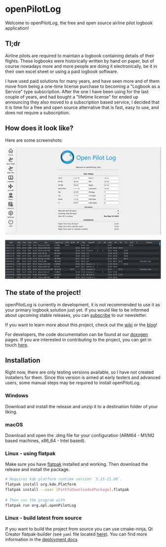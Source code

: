# openPilotLog

Welcome to openPilotLog, the free and open source airline pilot logbook application!

## Tl;dr

Airline pilots are required to maintain a logbook containing details of their flights. These logbooks were historically written by hand on paper, but of course nowadays more and more people are doing it electronically, be it in their own excel sheet or using a paid logbook software.

I have used paid solutions for many years, and have seen more and of them move from being a one-time license purchase to becoming a "Logbook as a Service" type subscription. After the one I have been using for the last couple of years, and had bought a "lifetime license" for ended up announcing they also moved to a subscription based service, I decided that it is time for a free and open source alternative that is fast, easy to use, and does not require a subscription.

## How does it look like?

Here are some screenshots:

![Alt Screenshot 1](assets/screenshots/screenshot1.png)

![Alt Screenshot 2](assets/screenshots/screenshot3.png)

## The state of the project!

openPilotLog is currently in development, it is not recommended to use it as your primary logbook solution just yet. If you would like to be informed about upcoming stable releases, you can [subscribe](https://openpilotlog.eu/?page_id=48) to our newsletter.

If you want to learn more about this project, check out the [wiki](https://github.com/fiffty-50/openpilotlog/wiki) or the [blog](https://openpilotlog.eu/?page_id=35)!

For developers, the code documentation can be found at our [doxygen](https://fiffty-50.github.io/openPilotLog/html/index.html) pages. If you are interested in contributing to the project, you can get in touch [here](mailto:felix.turo@gmail.com?subject=[GitHub]%20Contributing%20to%20openPilotLog).

## Installation

Right now, there are only testing versions available, so I have not created installers for them. Since this version is aimed at early testers and advanced users, some manual steps may be required to install openPilotLog.

### Windows
Download and install the release and unzip it to a destination folder of your liking.
### macOS
Download and open the .dmg file for your configuration (ARM64 - M1/M2 based machines, x86_64 - Intel based).
### Linux - using flatpak
Make sure you have [flatpak](https://flatpak.org/setup/) installed and working. Then download the release and install the package.

```bash
# Requires kde platform runtime version `5.15-21.08`.
flatpak install org.kde.Platform 
flatpak install --user [PathToDownloadedPackage].flatpak

# Then run the program with
flatpak run org.opl.openPilotLog
```
### Linux - build latest from source
If you want to build the project from source you can use cmake-ninja, Qt Creator flatpak-builder (see `yaml` file located [here](docs/deployment/linux-flatpak/org.opl.openPilotLog.yaml)). You can find more information in the [deployment docs](docs/deployment/linux-flatpak/flatpak_creation.md)

